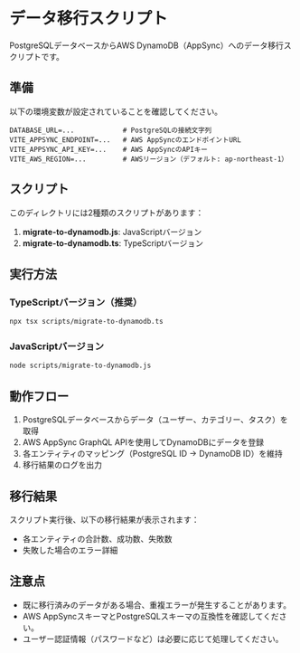 # データ移行スクリプト

PostgreSQLデータベースからAWS DynamoDB（AppSync）へのデータ移行スクリプトです。

## 準備

以下の環境変数が設定されていることを確認してください。

```
DATABASE_URL=...            # PostgreSQLの接続文字列
VITE_APPSYNC_ENDPOINT=...   # AWS AppSyncのエンドポイントURL
VITE_APPSYNC_API_KEY=...    # AWS AppSyncのAPIキー
VITE_AWS_REGION=...         # AWSリージョン（デフォルト: ap-northeast-1）
```

## スクリプト

このディレクトリには2種類のスクリプトがあります：

1. **migrate-to-dynamodb.js**: JavaScriptバージョン
2. **migrate-to-dynamodb.ts**: TypeScriptバージョン

## 実行方法

### TypeScriptバージョン（推奨）

```bash
npx tsx scripts/migrate-to-dynamodb.ts
```

### JavaScriptバージョン

```bash
node scripts/migrate-to-dynamodb.js
```

## 動作フロー

1. PostgreSQLデータベースからデータ（ユーザー、カテゴリー、タスク）を取得
2. AWS AppSync GraphQL APIを使用してDynamoDBにデータを登録
3. 各エンティティのマッピング（PostgreSQL ID → DynamoDB ID）を維持
4. 移行結果のログを出力

## 移行結果

スクリプト実行後、以下の移行結果が表示されます：

- 各エンティティの合計数、成功数、失敗数
- 失敗した場合のエラー詳細

## 注意点

- 既に移行済みのデータがある場合、重複エラーが発生することがあります。
- AWS AppSyncスキーマとPostgreSQLスキーマの互換性を確認してください。
- ユーザー認証情報（パスワードなど）は必要に応じて処理してください。